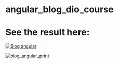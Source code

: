 # angular_blog_dio_course

# See the result here: 
[![Blog angular](https://img.shields.io/badge/Website_link_Clique_Aqui-DD0031?style=for-the-badge&logo&logoColor=white)](https://danielkremes.github.io/angular_blog_dio_course/)


![blog_angular_print](https://github.com/DanielKremes/angular_blog_dio_course/assets/145404663/94ec009f-eb40-4106-9d8c-dd6d929f2c8c)

